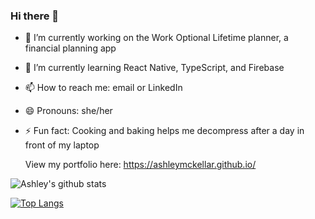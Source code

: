### Hi there 👋



- 🔭 I’m currently working on the Work Optional Lifetime planner, a financial planning app
- 🌱 I’m currently learning React Native, TypeScript, and Firebase
- 📫 How to reach me: email or LinkedIn
- 😄 Pronouns: she/her
- ⚡ Fun fact: Cooking and baking helps me decompress after a day in front of my laptop

  View my portfolio here: https://ashleymckellar.github.io/

 ![Ashley's github stats](https://github-readme-stats.vercel.app/api?username=ashleymckellar&show_icons=true&theme=light)

 [![Top Langs](https://github-readme-stats.vercel.app/api/top-langs/?username=ashleymckellar&layout=compact)](https://github.com/ashleymckellar/github-readme-stats)

